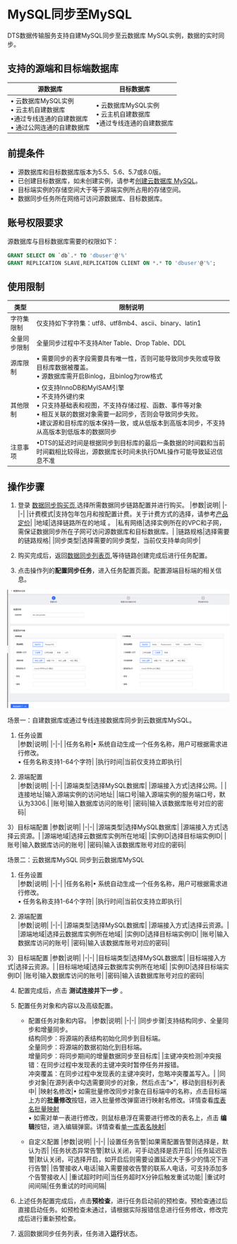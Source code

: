 # MySQL同步至MySQL
DTS数据传输服务支持自建MySQL同步至云数据库 MySQL实例，数据的实时同步。
## 支持的源端和目标端数据库

|源数据库|目标数据库|
|-|-|
| &bull; 云数据库MySQL实例</br> &bull; 云主机自建数据库</br> &bull;通过专线连通的自建数据库 </br> &bull; 通过公网连通的自建数据库|&bull; 云数据库MySQL实例</br> &bull; 云主机自建数据库</br> &bull;通过专线连通的自建数据库|

## 前提条件
* 源数据库和目标数据库版本为5.5、5.6、5.7或8.0版。
* 已创建目标数据库，如未创建实例，请参考[创建云数据库 MySQL](https://docs.jdcloud.com/rds/create-instance)。
* 目标端实例的存储空间大于等于源端实例所占用的存储空间。
* 数据同步任务所在网络可访问源数据库、目标数据库。

## 账号权限要求

源数据库与目标数据库需要的权限如下：

```sql
GRANT SELECT ON `db`.* TO 'dbuser'@'%'
GRANT REPLICATION SLAVE,REPLICATION CLIENT ON *.* TO 'dbuser'@'%';
```

## 使用限制
|类型|限制说明|
|-|-|
|字符集限制|仅支持如下字符集：utf8、utf8mb4、ascii、binary、latin1|
|全量同步限制|全量同步过程中不支持Alter Table、Drop Table、DDL|
|源库限制|&bull; 需要同步的表字段需要具有唯一性，否则可能导致同步失败或导致目标库数据被覆盖。</br> &bull; 源数据库需开启Binlog，且binlog为row格式|
|其他限制|&bull; 仅支持InnoDB和MyISAM引擎</br> &bull; 不支持外键约束</br> &bull; 只支持基础表和视图，不支持存储过程、函数、事件等对象</br> &bull; 相互关联的数据对象需要一起同步，否则会导致同步失败。</br> &bull;建议源和目标库的版本保持一致，或从低版本到高版本同步，不支持从高版本到低版本的数据同步|
|注意事项|&bull;DTS的延迟时间是根据同步到目标库的最后一条数据的时间戳和当前时间戳相比较得出，源数据库长时间未执行DML操作可能导致延迟信息不准|

## 操作步骤
1. 登录 [数据同步购买页](https://dts-console-new.jdcloud.com/syncCreate),选择所需数据同步链路配置并进行购买。
  |参数|说明|
  |-|-|
  |计费模式|支持包年包月和按配置计费。关于计费方式的选择，请参考[产品定价](https://docs.jdcloud.com/data-transmission-service/price-overview)|
  |地域|选择链路所在的地域 。
  |私有网络|选择实例所在的VPC和子网，需保证数据同步所在子网可访问源数据库和目标数据库。|
  |链路规格|选择需要的链路规格|
  |同步类型|选择需要的同步类型，当前仅支持单向同步|
  
2. 购买完成后，返回[数据同步列表页](https://dts-console-new.jdcloud.com/syncList),等待链路创建完成后进行任务配置。
3. 点击操作列的**配置同步任务**，进入任务配置页面。配置源端目标端的相关信息。

![配置同步任务](../../image/dts/Mysql-Sync-to-Mysql-1.png)

 场景一：自建数据库或通过专线连接数据库同步到云数据库MySQL。
 1) 任务设置  
 |参数|说明|
 |-|-|
 |任务名称|&bull; 系统自动生成一个任务名称，用户可根据需求进行修改。</br>&bull; 任务名称支持1-64个字符|
 |执行时间|当前仅支持立即执行|
 
 2) 源端配置  
 |参数|说明|
 |-|-|
 |源端类型|选择MySQL数据库|
 |源端接入方式|选择公网。|
 |连接地址|输入源端实例的访问地址|
 |端口号|输入源端实例的服务端口号，默认为3306.|
 |账号|输入数据库访问的账号|
 |密码|输入该数据库账号对应的密码|
 
 3）目标端配置
 |参数|说明|
 |-|-|
 |源端类型|选择MySQL数据库|
 |源端接入方式|选择云资源。|
 |源端地域|选择云数据库实例所在地域|
 |实例ID|选择目标端实例ID|
 |账号|输入数据库访问的账号|
 |密码|输入该数据库账号对应的密码|
 
 场景二：云数据库MySQL 同步到云数据库MySQL  
  1) 任务设置  
 |参数|说明|
 |-|-|
 |任务名称|&bull; 系统自动生成一个任务名称，用户可根据需求进行修改。</br>&bull; 任务名称支持1-64个字符|
 |执行时间|当前仅支持立即执行|
 
 2) 源端配置  
 |参数|说明|
 |-|-|
 |源端类型|选择MySQL数据库|
 |源端接入方式|选择云资源。|
 |源端地域|选择云数据库实例所在地域|
 |实例ID|选择目标端实例ID|
 |账号|输入数据库访问的账号|
 |密码|输入该数据库账号对应的密码|
 
 3）目标端配置
 |参数|说明|
 |-|-|
 |目标端类型|选择MySQL数据库|
 |目标端接入方式|选择云资源。|
 |目标端地域|选择云数据库实例所在地域|
 |实例ID|选择目标端实例ID|
 |账号|输入数据库访问的账号|
 |密码|输入该数据库账号对应的密码|
 
4. 配置完成后，点击 **测试连接并下一步** 。
5. 配置任务对象和内容以及高级配置。
   * 配置任务对象和内容。
   |参数|说明|
   |-|-|
   |同步步骤|支持结构同步、全量同步和增量同步。</br> 结构同步：将源端的表结构初始化同步到目标端。</br>全量同步：将源端的数据初始化到目标端。</br>增量同步：将同步期间的增量数据同步至目标库|
   |主键冲突检测|冲突报错：在同步过程中发现表的主键冲突时暂停任务并报错。</br>冲突覆盖：在同步过程中发现表的主键冲突时，忽略冲突覆盖写入。|
   |同步对象|在源列表中勾选需要同步的对象，然后点击“**>**”，移动到目标列表中|
   |映射名修改|&bull;  如需批量修改同步对象在目标端中的名称，点击目标端上方的**批量修改**按钮，进入批量修改弹窗进行映射名修改。详情查看[库表名批量映射](../Manage-Task-Object/Database-and-Table-Name-mapping.md)</br>&bull; 如需对单一表进行修改，则鼠标悬浮在需要进行修改的表名上，点击 **编辑**按钮，进入编辑弹窗。详情查看[单一库表名映射](../Manage-Task-Object/Database-and-Table-Name-mapping.md)|

   
   * 自定义配置
   |参数|说明|
   |-|-|
   |设置任务告警|如果需配置告警则选择是，默认为否|
   |任务状态异常告警|默认关闭，可手动选择是否开启|
   |任务延迟告警|默认关闭，可选择开启，如开启后则需要设置延迟大于多少的情况下进行告警|
   |告警接收人电话|输入需要接收告警的联系人电话，可支持添加多个告警接收人|
   |重试超时时间|当任务超时X分钟后触发重试功能|
   |重试时间间隔|任务重试的时间间隔|
   


6. 上述任务配置完成后，点击**预检查**，进行任务启动前的预检查。预检查通过后直接启动任务。如预检查未通过，请根据实际报错信息进行任务修改，修改完成后进行重新预检查。
7. 返回数据同步任务列表，任务进入**运行**状态。



